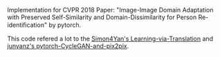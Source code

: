 Implementation for CVPR 2018 Paper: "Image-Image Domain Adaptation with Preserved Self-Similarity and
Domain-Dissimilarity for Person Re-identiﬁcation" by pytorch.

This code refered a lot to the [Simon4Yan's Learning-via-Translation](https://github.com/Simon4Yan/Learning-via-Translation) and [junyanz's pytorch-CycleGAN-and-pix2pix](https://github.com/junyanz/pytorch-CycleGAN-and-pix2pix).